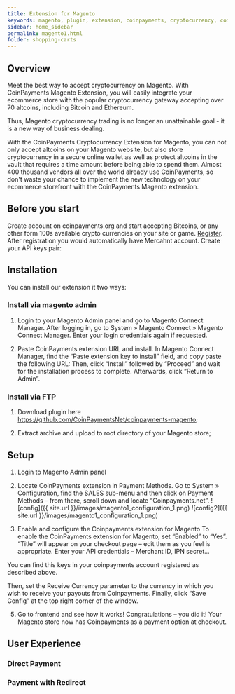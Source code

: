 ```yaml
---
title: Extension for Magento
keywords: magento, plugin, extension, coinpayments, cryptocurrency, coinpayments magento
sidebar: home_sidebar
permalink: magento1.html
folder: shopping-carts
---
```

## Overview

Meet the best way to accept cryptocurrency on Magento. With CoinPayments Magento Extension, you will easily integrate your ecommerce store with the popular cryptocurrency gateway accepting over 70 altcoins, including Bitcoin and Ethereum. 

Thus, Magento cryptocurrency trading is no longer an unattainable goal - it is a new way of business dealing.

With the CoinPayments Cryptocurrency Extension for Magento, you can not only accept altcoins on your Magento website, but also store cryptocurrency in a secure online wallet as well as protect altcoins in the vault that requires a time amount before being able to spend them. Almost 400 thousand vendors all over the world already use CoinPayments, so don't waste your chance to implement the new technology on your ecommerce storefront with the CoinPayments Magento extension.

## Before you start

Create account on coinpayments.org and start accepting Bitcoins, or any other form 100s available crypto currencies on your site or game. <a alt='register on .org' href='https://www.coinpayments.net/register'>Register</a>. After registration you would automatically have Mercahnt account. 
Create your API keys pair:

## Installation

You can install our extension it two ways:

### Install via magento admin

1. Login to your Magento Admin panel and go to Magento Connect Manager.
After logging in, go to System » Magento Connect » Magento Connect Manager. Enter your login credentials again if requested. 

2. Paste CoinPayments extension URL and install.
In Magento Connect Manager, find the “Paste extension key to install” field, and copy paste the following URL: 
Then, click “Install” followed by “Proceed” and wait for the installation process to complete. Afterwards, click “Return to Admin”. 

### Install via FTP

1. Download plugin here https://github.com/CoinPaymentsNet/coinpayments-magento;

2. Extract archive and upload to root directory of your Magento store;

## Setup

1. Login to Magento Admin panel 

2. Locate CoinPayments extension in Payment Methods.
Go to System » Configuration, find the SALES sub-menu and then click on Payment Methods – from there, scroll down and locate “Coinpayments.net”. 
![config]({{ site.url }}/images/magento1_configuration_1.png)  ![config2]({{ site.url }}/images/magento1_configuration_1.png)

4. Enable and configure the Coinpayments extension for Magento
To enable the CoinPayments extension for Magento, set “Enabled” to “Yes”.
“Title” will appear on your checkout page – edit them as you feel is appropriate.
Enter your API credentials – Merchant ID, IPN secret... 

You can find this keys in your coinpayments account registered as described above.

Then, set the Receive Currency parameter to the currency in which you wish to receive your payouts from Coinpayments.
Finally, click “Save Config” at the top right corner of the window.


5. Go to frontend and see how it works! Congratulations – you did it! Your Magento store now has Coinpayments as a payment option at checkout. 

## User Experience

### Direct Payment 

### Payment with Redirect

